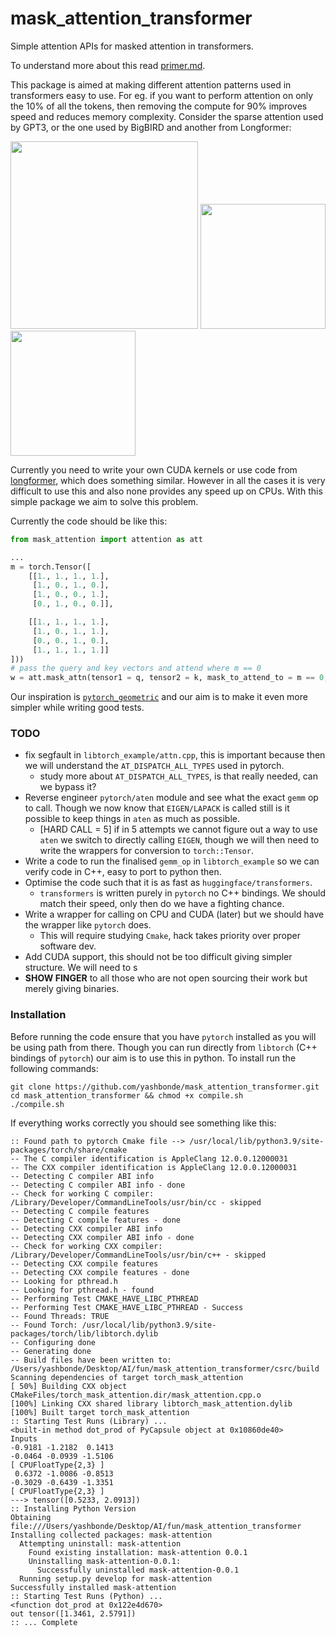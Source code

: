 # mask_attention_transformer

Simple attention APIs for masked attention in transformers.

To understand more about this read [primer.md](primer.md).

This package is aimed at making different attention patterns used in transformers easy to use. For eg. if you want to perform attention on only the 10% of all the tokens, then removing the compute for 90% improves speed and reduces memory complexity. Consider the sparse attention used by GPT3, or the one used by BigBIRD and another from Longformer:

<img src="https://lilianweng.github.io/lil-log/assets/images/sparse-attention.png" height=300px>
<img src="https://miro.medium.com/max/430/0*J32UHaxXZ782KGLo.png" height=200px>
<img src="https://miro.medium.com/max/6216/1*Z_GLLlF0cdhh_xATWscxlw.png" height=200px>

Currently you need to write your own CUDA kernels or use code from [longformer](https://github.com/allenai/longformer), which does something similar. However in all the cases it is very difficult to use this and also none provides any speed up on CPUs. With this simple package we aim to solve this problem.

Currently the code should be like this:
```python
from mask_attention import attention as att

...
m = torch.Tensor([
    [[1., 1., 1., 1.],
     [1., 0., 1., 0.],
     [1., 0., 0., 1.],
     [0., 1., 0., 0.]],

    [[1., 1., 1., 1.],
     [1., 0., 1., 1.],
     [0., 0., 1., 0.],
     [1., 1., 1., 1.]]
]))
# pass the query and key vectors and attend where m == 0
w = att.mask_attn(tensor1 = q, tensor2 = k, mask_to_attend_to = m == 0, fill = -1e6)
```

Our inspiration is [`pytorch_geometric`](https://github.com/rusty1s/pytorch_scatter/tree/master) and our aim is to make it even more simpler while writing good tests.

### TODO

- fix segfault in `libtorch_example/attn.cpp`, this is important because then we will understand the `AT_DISPATCH_ALL_TYPES` used in pytorch.
  - study more about `AT_DISPATCH_ALL_TYPES`, is that really needed, can we bypass it?
- Reverse engineer `pytorch/aten` module and see what the exact `gemm` op to call. Though we now know that `EIGEN/LAPACK` is called still is it possible to keep things in `aten` as much as possible.
  - [HARD CALL = 5] if in 5 attempts we cannot figure out a way to use `aten` we switch to directly calling `EIGEN`, though we will then need to write the wrappers for conversion to `torch::Tensor`.
- Write a code to run the finalised `gemm_op` in `libtorch_example` so we can verify code in C++, easy to port to python then.
- Optimise the code such that it is as fast as `huggingface/transformers`.
  - `transformers` is written purely in `pytorch` no C++ bindings. We should match their speed, only then do we have a fighting chance.
- Write a wrapper for calling on CPU and CUDA (later) but we should have the wrapper like `pytorch` does.
  - This will require studying `Cmake`, hack takes priority over proper software dev.
- Add CUDA support, this should not be too difficult giving simpler structure. We will need to s
- **SHOW FINGER** to all those who are not open sourcing their work but merely giving binaries.

### Installation

Before running the code ensure that you have `pytorch` installed as you will be using path from there. Though you can run directly from `libtorch` (C++ bindings of `pytorch`) our aim is to use this in python. To install run the following commands:
```
git clone https://github.com/yashbonde/mask_attention_transformer.git
cd mask_attention_transformer && chmod +x compile.sh
./compile.sh
```

If everything works correctly you should see something like this:
```
:: Found path to pytorch Cmake file --> /usr/local/lib/python3.9/site-packages/torch/share/cmake
-- The C compiler identification is AppleClang 12.0.0.12000031
-- The CXX compiler identification is AppleClang 12.0.0.12000031
-- Detecting C compiler ABI info
-- Detecting C compiler ABI info - done
-- Check for working C compiler: /Library/Developer/CommandLineTools/usr/bin/cc - skipped
-- Detecting C compile features
-- Detecting C compile features - done
-- Detecting CXX compiler ABI info
-- Detecting CXX compiler ABI info - done
-- Check for working CXX compiler: /Library/Developer/CommandLineTools/usr/bin/c++ - skipped
-- Detecting CXX compile features
-- Detecting CXX compile features - done
-- Looking for pthread.h
-- Looking for pthread.h - found
-- Performing Test CMAKE_HAVE_LIBC_PTHREAD
-- Performing Test CMAKE_HAVE_LIBC_PTHREAD - Success
-- Found Threads: TRUE  
-- Found Torch: /usr/local/lib/python3.9/site-packages/torch/lib/libtorch.dylib  
-- Configuring done
-- Generating done
-- Build files have been written to: /Users/yashbonde/Desktop/AI/fun/mask_attention_transformer/csrc/build
Scanning dependencies of target torch_mask_attention
[ 50%] Building CXX object CMakeFiles/torch_mask_attention.dir/mask_attention.cpp.o
[100%] Linking CXX shared library libtorch_mask_attention.dylib
[100%] Built target torch_mask_attention
:: Starting Test Runs (Library) ...
<built-in method dot_prod of PyCapsule object at 0x10860de40>
Inputs
-0.9181 -1.2182  0.1413
-0.0464 -0.0939 -1.5106
[ CPUFloatType{2,3} ]
 0.6372 -1.0086 -0.8513
-0.3029 -0.6439 -1.3351
[ CPUFloatType{2,3} ]
---> tensor([0.5233, 2.0913])
:: Installing Python Version
Obtaining file:///Users/yashbonde/Desktop/AI/fun/mask_attention_transformer
Installing collected packages: mask-attention
  Attempting uninstall: mask-attention
    Found existing installation: mask-attention 0.0.1
    Uninstalling mask-attention-0.0.1:
      Successfully uninstalled mask-attention-0.0.1
  Running setup.py develop for mask-attention
Successfully installed mask-attention
:: Starting Test Runs (Python) ...
<function dot_prod at 0x122e4d670>
out tensor([1.3461, 2.5791])
:: ... Complete
```
